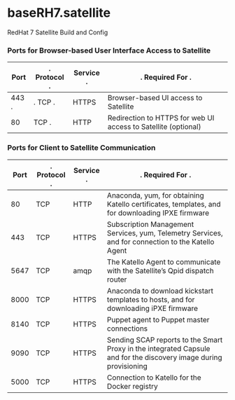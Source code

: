 # baseRH7.satellite
RedHat 7 Satellite Build and Config

### Ports for Browser-based User Interface Access to Satellite
|Port   | .   Protocol .   |  Service .  | .           Required For .           |
| ----- | ---------------- | ----------- | ------------------------------------ |
|443 .  | .   TCP .        | HTTPS       | Browser-based UI access to Satellite |
|80 | TCP . | HTTP | Redirection to HTTPS for web UI access to Satellite (optional) |


### Ports for Client to Satellite Communication
|Port   | .   Protocol .   |  Service .  | .           Required For .           |
| ----- | ---------------- | ----------- | ------------------------------------ |
| 80 | TCP | HTTP | Anaconda, yum, for obtaining Katello certificates, templates, and for downloading IPXE firmware |
| 443 | TCP | HTTPS | Subscription Management Services, yum, Telemetry Services, and for connection to the Katello Agent |
| 5647 | TCP | amqp | The Katello Agent to communicate with the Satellite’s Qpid dispatch router |
| 8000 | TCP | HTTPS | Anaconda to download kickstart templates to hosts, and for downloading iPXE firmware |
| 8140 | TCP | HTTPS | Puppet agent to Puppet master connections |
| 9090 | TCP | HTTPS | Sending SCAP reports to the Smart Proxy in the integrated Capsule and for the discovery image during provisioning |
| 5000 | TCP | HTTPS | Connection to Katello for the Docker registry |
